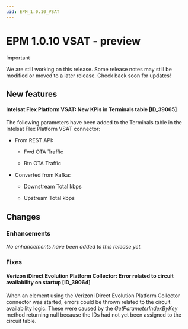 ```yaml
---
uid: EPM_1.0.10_VSAT
---
```


# EPM 1.0.10 VSAT - preview

> [!IMPORTANT]
> We are still working on this release. Some release notes may still be modified or moved to a later release. Check back soon for updates!

## New features

#### Intelsat Flex Platform VSAT: New KPIs in Terminals table [ID_39065]

The following parameters have been added to the Terminals table in the Intelsat Flex Platform VSAT connector:

- From REST API:

  - Fwd OTA Traffic

  - Rtn OTA Traffic

- Converted from Kafka:

  - Downstream Total kbps

  - Upstream Total kbps

## Changes

### Enhancements

*No enhancements have been added to this release yet.*

### Fixes

#### Verizon iDirect Evolution Platform Collector: Error related to circuit availability on startup [ID_39064]

When an element using the Verizon iDirect Evolution Platform Collector connector was started, errors could be thrown related to the circuit availability logic. These were caused by the *GetParameterIndexByKey* method returning null because the IDs had not yet been assigned to the circuit table.
